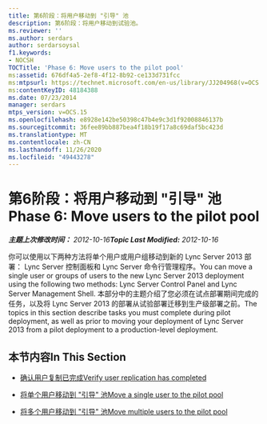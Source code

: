 ```yaml
---
title: 第6阶段：将用户移动到 "引导" 池
description: 第6阶段：将用户移动到试验池。
ms.reviewer: ''
ms.author: serdars
author: serdarsoysal
f1.keywords:
- NOCSH
TOCTitle: 'Phase 6: Move users to the pilot pool'
ms:assetid: 676df4a5-2ef8-4f12-8b92-ce133d731fcc
ms:mtpsurl: https://technet.microsoft.com/en-us/library/JJ204968(v=OCS.15)
ms:contentKeyID: 48184388
ms.date: 07/23/2014
manager: serdars
mtps_version: v=OCS.15
ms.openlocfilehash: e8928e142be50398c47b4e9c3d1f92008846137b
ms.sourcegitcommit: 36fee89bb887bea4f18b19f17a8c69daf5bc423d
ms.translationtype: MT
ms.contentlocale: zh-CN
ms.lasthandoff: 11/26/2020
ms.locfileid: "49443278"
---
```

# <a name="phase-6-move-users-to-the-pilot-pool"></a><span data-ttu-id="b5fc0-103">第6阶段：将用户移动到 "引导" 池</span><span class="sxs-lookup"><span data-stu-id="b5fc0-103">Phase 6: Move users to the pilot pool</span></span>

<div data-xmlns="http://www.w3.org/1999/xhtml">

<div class="topic" data-xmlns="http://www.w3.org/1999/xhtml" data-msxsl="urn:schemas-microsoft-com:xslt" data-cs="https://msdn.microsoft.com/">

<div data-asp="https://msdn2.microsoft.com/asp">



</div>

<div id="mainSection">

<div id="mainBody"><span data-ttu-id="b5fc0-104">

<span> </span></span><span class="sxs-lookup"><span data-stu-id="b5fc0-104">

<span> </span></span></span>

<span data-ttu-id="b5fc0-105">_**主题上次修改时间：** 2012-10-16_</span><span class="sxs-lookup"><span data-stu-id="b5fc0-105">_**Topic Last Modified:** 2012-10-16_</span></span>

<span data-ttu-id="b5fc0-106">你可以使用以下两种方法将单个用户或用户组移动到新的 Lync Server 2013 部署： Lync Server 控制面板和 Lync Server 命令行管理程序。</span><span class="sxs-lookup"><span data-stu-id="b5fc0-106">You can move a single user or groups of users to the new Lync Server 2013 deployment using the following two methods: Lync Server Control Panel and Lync Server Management Shell.</span></span> <span data-ttu-id="b5fc0-107">本部分中的主题介绍了您必须在试点部署期间完成的任务，以及将 Lync Server 2013 的部署从试验部署迁移到生产级部署之前。</span><span class="sxs-lookup"><span data-stu-id="b5fc0-107">The topics in this section describe tasks you must complete during pilot deployment, as well as prior to moving your deployment of Lync Server 2013 from a pilot deployment to a production-level deployment.</span></span>

<div>

## <a name="in-this-section"></a><span data-ttu-id="b5fc0-108">本节内容</span><span class="sxs-lookup"><span data-stu-id="b5fc0-108">In This Section</span></span>

  - [<span data-ttu-id="b5fc0-109">确认用户复制已完成</span><span class="sxs-lookup"><span data-stu-id="b5fc0-109">Verify user replication has completed</span></span>](verify-user-replication-has-completed.md)

  - [<span data-ttu-id="b5fc0-110">将单个用户移动到 "引导" 池</span><span class="sxs-lookup"><span data-stu-id="b5fc0-110">Move a single user to the pilot pool</span></span>](move-a-single-user-to-the-pilot-pool.md)

  - [<span data-ttu-id="b5fc0-111">将多个用户移动到 "引导" 池</span><span class="sxs-lookup"><span data-stu-id="b5fc0-111">Move multiple users to the pilot pool</span></span>](move-multiple-users-to-the-pilot-pool.md)

<span data-ttu-id="b5fc0-112"></div>

</div>

<span> </span>

</div>

</div>

</span><span class="sxs-lookup"><span data-stu-id="b5fc0-112"></div>

</div>

<span> </span>

</div>

</div>

</span></span></div>


